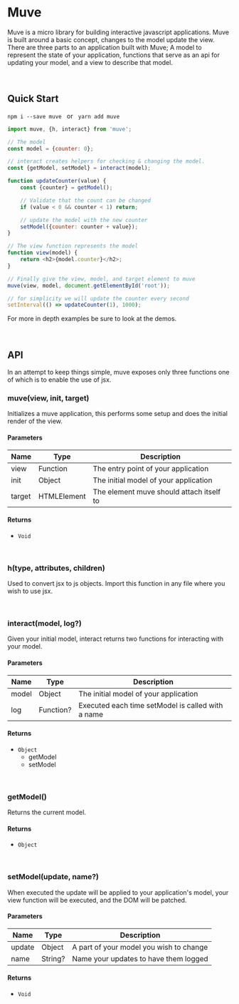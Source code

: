 # Muve

Muve is a micro library for building interactive javascript applications. Muve is built around a basic concept, changes to the model update the view. There are three parts to an application built with Muve; A model to represent the state of your application, functions that serve as an api for updating your model, and a view to describe that model.

<br/>

## Quick Start

`npm i --save muve` &nbsp; or &nbsp; `yarn add muve`

```javascript
import muve, {h, interact} from 'muve';

// The model
const model = {counter: 0};

// interact creates helpers for checking & changing the model.
const {getModel, setModel} = interact(model);

function updateCounter(value) {
	const {counter} = getModel();

	// Validate that the count can be changed
	if (value < 0 && counter < 1) return;

	// update the model with the new counter
	setModel({counter: counter + value});
}

// The view function represents the model
function view(model) {
	return <h2>{model.counter}</h2>;
}

// Finally give the view, model, and target element to muve
muve(view, model, document.getElementById('root'));

// for simplicity we will update the counter every second
setInterval(() => updateCounter(1), 1000);
```

For more in depth examples be sure to look at the demos.

<br/>


## API

In an attempt to keep things simple, muve exposes only three functions one of which is to enable the use of jsx.

### muve(view, init, target) 

Initializes a muve application, this performs some setup and does the initial render of the view.

#### Parameters

| Name | Type | Description |
| ---- | ---- | ----------- |
| view | Function | The entry point of your application | &nbsp; |
| init | Object | The initial model of your application | &nbsp; |
| target | HTMLElement | The element muve should attach itself to | &nbsp; |

#### Returns

- `Void`

<br/>

### h(type, attributes, children)

Used to convert jsx to js objects. Import this function in any file where you wish to use jsx.

<br/>

### interact(model, log?) 

Given your initial model, interact returns two functions for interacting with your model.

#### Parameters

| Name | Type | Description |
| ---- | ---- | ----------- |
| model | Object | The initial model of your application | &nbsp; |
| log | Function? | Executed each time setModel is called with a name | &nbsp; |

#### Returns

- `Object`
	- getModel
	- setModel

<br/>

### getModel()

Returns the current model.

#### Returns

- `Object`

<br/>

### setModel(update, name?)

When executed the update will be applied to your application's model, your view function will be executed, and the DOM will be patched.

#### Parameters

| Name | Type | Description |
| ---- | ---- | ----------- |
| update | Object | A part of your model you wish to change | &nbsp; |
| name | String? | Name your updates to have them logged | &nbsp; |

#### Returns

- `Void`